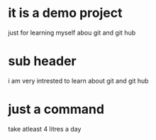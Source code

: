 # it is a demo project
just for learning myself abou git and git hub

# sub header

i am very intrested to learn about git and git hub

# just a command

 take atleast 4 litres a day
